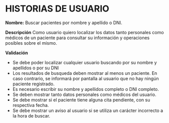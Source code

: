 # HISTORIAS DE USUARIO

**Nombre:** Buscar pacientes por nombre y apellido o DNI.

**Descripción**
Como usuario quiero localizar los datos tanto personales como médicos de un paciente para consultar su información y operaciones posibles sobre el mismo.

**Validación**

* Se debe poder localizar cualquier usuario buscando por su nombre y apellidos o por su DNI
* Los resultados de busqueda deben mostrar al menos un paciente. En caso contrario, se informará por pantalla al usuario que no hay ningún paciente registrado.
* Es necesario escribir su nombre y apellidos completo o DNI completo.
* Se deben mostrar tanto datos personales como médicos del usuario.
* Se debe mostrar si el paciente tiene alguna cita pendiente, con su respectiva fecha.
* Se debe mostrar un aviso al usuario si se utiliza un carácter incorrecto a la hora de buscar.
